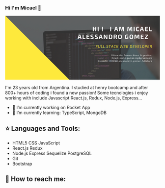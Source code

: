 ### Hi I'm  Micael  👋

![image text](https://github.com/micaelgomez/micaelgomez/blob/main/nav/card.png)

I'm 23 years old from Argentina.
I studied at henry bootcamp and after 800+ hours of coding i found a new passion!
Some tecnologies i enjoy working with include 
Javascript React.js, Redux, Node.js, Express...


- 🔭 I’m currently working on Rocket App
- 🌱 I’m currently learning: TypeScript, MongoDB



## :star: Languages and Tools:
- HTML5 CSS JavaScript
- React.js Redux 
- Node.js Express Sequelize PostgreSQL 
- Git
- Bootstrap

## :paperclip: How to reach me:









